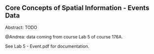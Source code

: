 Core Concepts of Spatial Information - Events Data
----------------------

Abstract: TODO

@Andrea: data coming from course Lab 5 of course 176A. 

See Lab 5 - Event.pdf for documentation.
